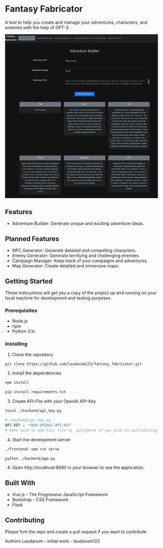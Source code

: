 # Fantasy Fabricator
A tool to help you create and manage your adventures, characters, and enemies with the help of GPT-3.

![Screenshot of the application](sample.png)

## Features
- Adventure Builder: Generate unique and exciting adventure ideas.

## Planned Features
- NPC Generator: Generate detailed and compelling characters.
- Enemy Generator: Generate terrifying and challenging enemies.
- Campaign Manager: Keep track of your campaigns and adventures.
- Map Generator: Create detailed and immersive maps.
## Getting Started
These instructions will get you a copy of the project up and running on your local machine for development and testing purposes.

### Prerequisites
- Node.js
- npm
- Python 3.1x

### Installing
1. Clone the repository
```sh
git clone https://github.com/laudanum123/fantasy_fabricator.git
```
2. Install the dependencies
```sh
npm install
```
```sh
pip install requirements.txt
```
3. Create API-File with your OpenAI API-Key
```sh
touch ./backend/api_key.py
```
```python
#./backend/api_key.py
API-KEY = 'YOUR-OPENAI-API-KEY'
# Make sure to add this file to .gitignore if you plan on contributing
```

4. Start the development server
```sh
./frontend/ npm run serve
```
```sh
python ./backend/app.py
```

4. Open http://localhost:8080 in your browser to see the application.

## Built With
- Vue.js - The Progressive JavaScript Framework
- Bootstrap - CSS Framework
- Flask

## Contributing
Please fork the repo and create a pull request if you want to contribute

Authors
Laudanum - Initial work - laudanum123

